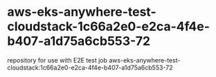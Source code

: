 # aws-eks-anywhere-test-cloudstack-1c66a2e0-e2ca-4f4e-b407-a1d75a6cb553-72
repository for use with E2E test job aws-eks-anywhere-test-cloudstack:1c66a2e0-e2ca-4f4e-b407-a1d75a6cb553-72
